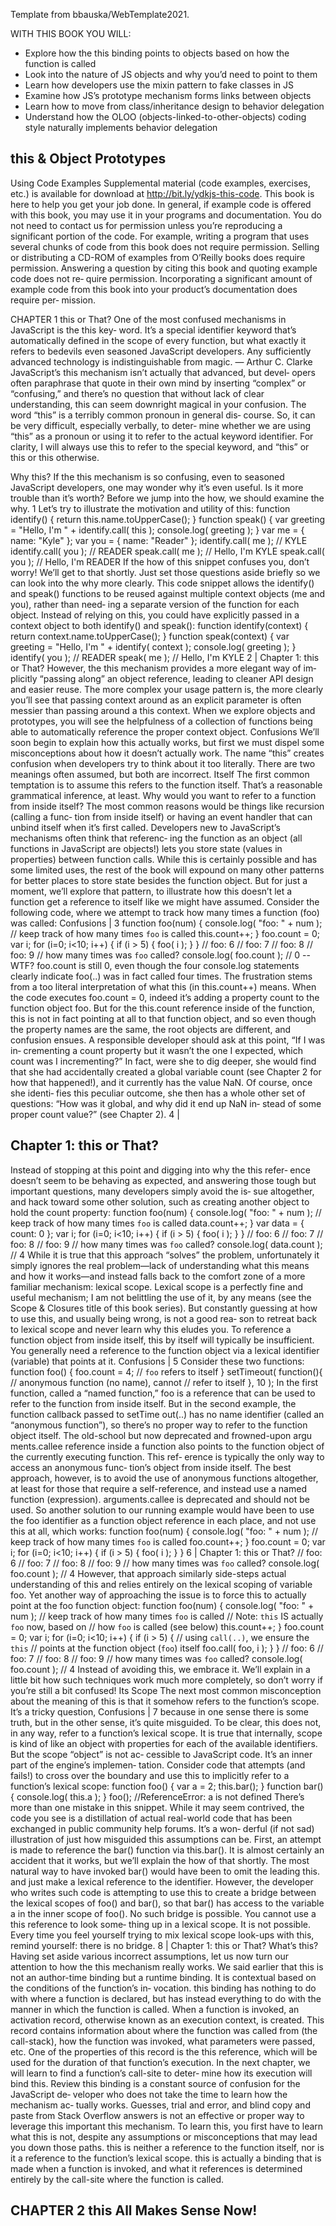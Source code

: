 Template from bbauska/WebTemplate2021.


WITH THIS BOOK YOU WILL:
  - Explore how the this binding points to objects based on how the function is called
  - Look into the nature of JS objects and why you’d need to point to them
  - Learn how developers use the mixin pattern to fake classes in JS
  - Examine how JS’s prototype mechanism forms links between objects
  - Learn how to move from class/inheritance design to behavior delegation
  - Understand how the OLOO (objects-linked-to-other-objects) coding style naturally implements behavior delegation


## this & Object Prototypes

Using Code Examples
Supplemental material (code examples, exercises, etc.) is available for
download at http://bit.ly/ydkjs-this-code.
This book is here to help you get your job done. In general, if example
code is offered with this book, you may use it in your programs and
documentation. You do not need to contact us for permission unless
you’re reproducing a significant portion of the code. For example,
writing a program that uses several chunks of code from this book
does not require permission. Selling or distributing a CD-ROM of
examples from O’Reilly books does require permission. Answering a
question by citing this book and quoting example code does not re‐
quire permission. Incorporating a significant amount of example code
from this book into your product’s documentation does require per‐
mission.

CHAPTER 1
this or That?
One of the most confused mechanisms in JavaScript is the this key‐
word. It’s a special identifier keyword that’s automatically defined in
the scope of every function, but what exactly it refers to bedevils even
seasoned JavaScript developers.
Any sufficiently advanced technology is indistinguishable
from magic.
— Arthur C. Clarke
JavaScript’s this mechanism isn’t actually that advanced, but devel‐
opers often paraphrase that quote in their own mind by inserting
“complex” or “confusing,” and there’s no question that without lack of
clear understanding, this can seem downright magical in your
confusion.
The word “this” is a terribly common pronoun in general dis‐
course. So, it can be very difficult, especially verbally, to deter‐
mine whether we are using “this” as a pronoun or using it to
refer to the actual keyword identifier. For clarity, I will always
use this to refer to the special keyword, and “this” or this or
this otherwise.

Why this?
If the this mechanism is so confusing, even to seasoned JavaScript
developers, one may wonder why it’s even useful. Is it more trouble
than it’s worth? Before we jump into the how, we should examine the
why.
1
Let’s try to illustrate the motivation and utility of this:
function identify() {
return this.name.toUpperCase();
}
function speak() {
var greeting = "Hello, I'm " + identify.call( this );
console.log( greeting );
}
var me = {
name: "Kyle"
};
var you = {
name: "Reader"
};
identify.call( me ); // KYLE
identify.call( you ); // READER
speak.call( me ); // Hello, I'm KYLE
speak.call( you ); // Hello, I'm READER
If the how of this snippet confuses you, don’t worry! We’ll get to that
shortly. Just set those questions aside briefly so we can look into the
why more clearly.
This code snippet allows the identify() and speak() functions to be
reused against multiple context objects (me and you), rather than need‐
ing a separate version of the function for each object.
Instead of relying on this, you could have explicitly passed in a context
object to both identify() and speak():
function identify(context) {
return context.name.toUpperCase();
}
function speak(context) {
var greeting = "Hello, I'm " + identify( context );
console.log( greeting );
}
identify( you ); // READER
speak( me ); // Hello, I'm KYLE
2
|
Chapter 1: this or That?
However, the this mechanism provides a more elegant way of im‐
plicitly “passing along” an object reference, leading to cleaner API
design and easier reuse.
The more complex your usage pattern is, the more clearly you’ll see
that passing context around as an explicit parameter is often messier
than passing around a this context. When we explore objects and
prototypes, you will see the helpfulness of a collection of functions
being able to automatically reference the proper context object.
Confusions
We’ll soon begin to explain how this actually works, but first we must
dispel some misconceptions about how it doesn’t actually work.
The name “this” creates confusion when developers try to think about
it too literally. There are two meanings often assumed, but both are
incorrect.
Itself
The first common temptation is to assume this refers to the function
itself. That’s a reasonable grammatical inference, at least.
Why would you want to refer to a function from inside itself? The
most common reasons would be things like recursion (calling a func‐
tion from inside itself) or having an event handler that can unbind
itself when it’s first called.
Developers new to JavaScript’s mechanisms often think that referenc‐
ing the function as an object (all functions in JavaScript are objects!)
lets you store state (values in properties) between function calls. While
this is certainly possible and has some limited uses, the rest of the book
will expound on many other patterns for better places to store state
besides the function object.
But for just a moment, we’ll explore that pattern, to illustrate how this
doesn’t let a function get a reference to itself like we might have
assumed.
Consider the following code, where we attempt to track how many
times a function (foo) was called:
Confusions
|
3
function foo(num) {
console.log( "foo: " + num );
// keep track of how many times `foo` is called
this.count++;
}
foo.count = 0;
var i;
for (i=0; i<10; i++) {
if (i > 5) {
foo( i );
} }
// foo: 6
// foo: 7
// foo: 8
// foo: 9
// how many times was `foo` called?
console.log( foo.count ); // 0 -- WTF?
foo.count is still 0, even though the four console.log statements
clearly indicate foo(..) was in fact called four times. The frustration
stems from a too literal interpretation of what this (in
this.count++) means.
When the code executes foo.count = 0, indeed it’s adding a property
count to the function object foo. But for the this.count reference
inside of the function, this is not in fact pointing at all to that function
object, and so even though the property names are the same, the root
objects are different, and confusion ensues.
A responsible developer should ask at this point, “If I was in‐
crementing a count property but it wasn’t the one I expected,
which count was I incrementing?” In fact, were she to dig
deeper, she would find that she had accidentally created a
global variable count (see Chapter 2 for how that happened!),
and it currently has the value NaN. Of course, once she identi‐
fies this peculiar outcome, she then has a whole other set of
questions: “How was it global, and why did it end up NaN in‐
stead of some proper count value?” (see Chapter 2).
4
|

## Chapter 1: this or That?
Instead of stopping at this point and digging into why the this refer‐
ence doesn’t seem to be behaving as expected, and answering those
tough but important questions, many developers simply avoid the is‐
sue altogether, and hack toward some other solution, such as creating
another object to hold the count property:
function foo(num) {
console.log( "foo: " + num );
// keep track of how many times `foo` is called
data.count++;
}
var data = {
count: 0
};
var i;
for (i=0; i<10; i++) {
if (i > 5) {
foo( i );
} }
// foo: 6
// foo: 7
// foo: 8
// foo: 9
// how many times was `foo` called?
console.log( data.count ); // 4
While it is true that this approach “solves” the problem, unfortunately
it simply ignores the real problem—lack of understanding what this
means and how it works—and instead falls back to the comfort zone
of a more familiar mechanism: lexical scope.
Lexical scope is a perfectly fine and useful mechanism; I am
not belittling the use of it, by any means (see the Scope &
Closures title of this book series). But constantly guessing at
how to use this, and usually being wrong, is not a good rea‐
son to retreat back to lexical scope and never learn why this
eludes you.
To reference a function object from inside itself, this by itself will
typically be insufficient. You generally need a reference to the function
object via a lexical identifier (variable) that points at it.
Confusions
|
5
Consider these two functions:
function foo() {
foo.count = 4; // `foo` refers to itself
}
setTimeout( function(){
// anonymous function (no name), cannot
// refer to itself
}, 10 );
In the first function, called a “named function,” foo is a reference that
can be used to refer to the function from inside itself.
But in the second example, the function callback passed to setTime
out(..) has no name identifier (called an “anonymous function”), so
there’s no proper way to refer to the function object itself.
The old-school but now deprecated and frowned-upon argu
ments.callee reference inside a function also points to the
function object of the currently executing function. This ref‐
erence is typically the only way to access an anonymous func‐
tion’s object from inside itself. The best approach, however, is
to avoid the use of anonymous functions altogether, at least for
those that require a self-reference, and instead use a named
function (expression). arguments.callee is deprecated and
should not be used.
So another solution to our running example would have been to use
the foo identifier as a function object reference in each place, and not
use this at all, which works:
function foo(num) {
console.log( "foo: " + num );
// keep track of how many times `foo` is called
foo.count++;
}
foo.count = 0;
var i;
for (i=0; i<10; i++) {
if (i > 5) {
foo( i );
}
}
6
|
Chapter 1: this or That?
// foo: 6
// foo: 7
// foo: 8
// foo: 9
// how many times was `foo` called?
console.log( foo.count ); // 4
However, that approach similarly side-steps actual understanding of
this and relies entirely on the lexical scoping of variable foo.
Yet another way of approaching the issue is to force this to actually
point at the foo function object:
function foo(num) {
console.log( "foo: " + num );
// keep track of how many times `foo` is called
// Note: `this` IS actually `foo` now, based on
// how `foo` is called (see below)
this.count++;
}
foo.count = 0;
var i;
for (i=0; i<10; i++) {
if (i > 5) {
// using `call(..)`, we ensure the `this`
// points at the function object (`foo`) itself
foo.call( foo, i );
} }
// foo: 6
// foo: 7
// foo: 8
// foo: 9
// how many times was `foo` called?
console.log( foo.count ); // 4
Instead of avoiding this, we embrace it. We’ll explain in a little bit
how such techniques work much more completely, so don’t worry if
you’re still a bit confused!
Its Scope
The next most common misconception about the meaning of this is
that it somehow refers to the function’s scope. It’s a tricky question,
Confusions
|
7
because in one sense there is some truth, but in the other sense, it’s
quite misguided.
To be clear, this does not, in any way, refer to a function’s lexical scope.
It is true that internally, scope is kind of like an object with properties
for each of the available identifiers. But the scope “object” is not ac‐
cessible to JavaScript code. It’s an inner part of the engine’s implemen‐
tation.
Consider code that attempts (and fails!) to cross over the boundary
and use this to implicitly refer to a function’s lexical scope:
function foo() {
var a = 2;
this.bar();
}
function bar() {
console.log( this.a );
}
foo(); //ReferenceError: a is not defined
There’s more than one mistake in this snippet. While it may seem
contrived, the code you see is a distillation of actual real-world code
that has been exchanged in public community help forums. It’s a won‐
derful (if not sad) illustration of just how misguided this assumptions
can be.
First, an attempt is made to reference the bar() function via
this.bar(). It is almost certainly an accident that it works, but we’ll
explain the how of that shortly. The most natural way to have invoked
bar() would have been to omit the leading this. and just make a
lexical reference to the identifier.
However, the developer who writes such code is attempting to use this
to create a bridge between the lexical scopes of foo() and bar(), so
that bar() has access to the variable a in the inner scope of foo(). No
such bridge is possible. You cannot use a this reference to look some‐
thing up in a lexical scope. It is not possible.
Every time you feel yourself trying to mix lexical scope look-ups with
this, remind yourself: there is no bridge.
8
|
Chapter 1: this or That?
What’s this?
Having set aside various incorrect assumptions, let us now turn our
attention to how the this mechanism really works.
We said earlier that this is not an author-time binding but a runtime
binding. It is contextual based on the conditions of the function’s in‐
vocation. this binding has nothing to do with where a function is
declared, but has instead everything to do with the manner in which
the function is called.
When a function is invoked, an activation record, otherwise known
as an execution context, is created. This record contains information
about where the function was called from (the call-stack), how the
function was invoked, what parameters were passed, etc. One of the
properties of this record is the this reference, which will be used for
the duration of that function’s execution.
In the next chapter, we will learn to find a function’s call-site to deter‐
mine how its execution will bind this.
Review
this binding is a constant source of confusion for the JavaScript de‐
veloper who does not take the time to learn how the mechanism ac‐
tually works. Guesses, trial and error, and blind copy and paste from
Stack Overflow answers is not an effective or proper way to leverage
this important this mechanism.
To learn this, you first have to learn what this is not, despite any
assumptions or misconceptions that may lead you down those paths.
this is neither a reference to the function itself, nor is it a reference
to the function’s lexical scope.
this is actually a binding that is made when a function is invoked, and
what it references is determined entirely by the call-site where the
function is called.

## CHAPTER 2 this All Makes Sense Now!



